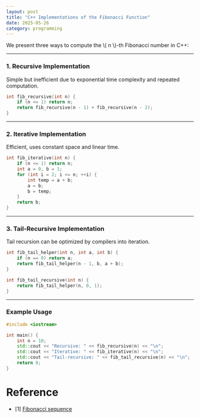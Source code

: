 ```yaml
---
layout: post
title: "C++ Implementations of the Fibonacci Function"
date: 2025-05-26
category: programming
---
```


We present three ways to compute the \\( n \\)-th Fibonacci number in C++:

---

### 1. Recursive Implementation

Simple but inefficient due to exponential time complexity and repeated computation.

```cpp
int fib_recursive(int n) {
    if (n <= 1) return n;
    return fib_recursive(n - 1) + fib_recursive(n - 2);
}
```

---

### 2. Iterative Implementation

Efficient, uses constant space and linear time.

```cpp
int fib_iterative(int n) {
    if (n <= 1) return n;
    int a = 0, b = 1;
    for (int i = 2; i <= n; ++i) {
        int temp = a + b;
        a = b;
        b = temp;
    }
    return b;
}
```

---

### 3. Tail-Recursive Implementation

Tail recursion can be optimized by compilers into iteration.

```cpp
int fib_tail_helper(int n, int a, int b) {
    if (n == 0) return a;
    return fib_tail_helper(n - 1, b, a + b);
}

int fib_tail_recursive(int n) {
    return fib_tail_helper(n, 0, 1);
}
```

---

### Example Usage

```cpp
#include <iostream>

int main() {
    int n = 10;
    std::cout << "Recursive: " << fib_recursive(n) << "\n";
    std::cout << "Iterative: " << fib_iterative(n) << "\n";
    std::cout << "Tail-recursive: " << fib_tail_recursive(n) << "\n";
    return 0;
}
```

# Reference

* [1] [Fibonacci sequence](https://en.wikipedia.org/wiki/Fibonacci_sequence)